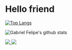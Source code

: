 # Hello friend



[![Top Langs](https://github-readme-stats.vercel.app/api/top-langs/?username=gabrielfelipeg&layout=compact&hide=html,css)](https://github.com/anuraghazra/github-readme-stats)



![Gabriel Felipe's github stats](https://github-readme-stats.vercel.app/api?username=gabrielfelipeg&show_icons=true&theme=highcontrast&count_private=true)


<a href="https://www.linkedin.com/in/gabrielfelipelll">
 <img src="https://img.shields.io/static/v1?label=&message=LinkedIn&color=blue&style=flat-square&logo=LINKEDIN"/>
</a>

<a href="mailto:gabriel.gomes@ccc.ufcg.edu.br">
 <img src="https://img.shields.io/badge/-Mail-c14438?style=flat-square&logo=Gmail&logoColor=white"/>
</a>
